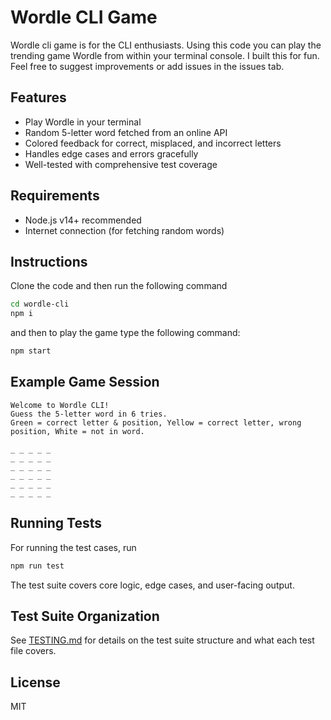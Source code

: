 # Wordle CLI Game

Wordle cli game is for the CLI enthusiasts. Using this code you can play the trending game Wordle from within your terminal console. I built this for fun.
Feel free to suggest improvements or add issues in the issues tab.

## Features

- Play Wordle in your terminal
- Random 5-letter word fetched from an online API
- Colored feedback for correct, misplaced, and incorrect letters
- Handles edge cases and errors gracefully
- Well-tested with comprehensive test coverage

## Requirements

- Node.js v14+ recommended
- Internet connection (for fetching random words)

## Instructions

Clone the code and then run the following command

```bash
cd wordle-cli
npm i
```

and then to play the game type the following command:

```bash
npm start
```

## Example Game Session

```
Welcome to Wordle CLI!
Guess the 5-letter word in 6 tries.
Green = correct letter & position, Yellow = correct letter, wrong position, White = not in word.

_ _ _ _ _
_ _ _ _ _
_ _ _ _ _
_ _ _ _ _
_ _ _ _ _
_ _ _ _ _
```

## Running Tests

For running the test cases, run

```bash
npm run test
```

The test suite covers core logic, edge cases, and user-facing output.

## Test Suite Organization

See [TESTING.md](./TESTING.md) for details on the test suite structure and what each test file covers.

## License

MIT
